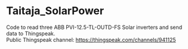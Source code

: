 # Taitaja_SolarPower
 
Code to read three ABB PVI-12.5-TL-OUTD-FS Solar inverters and send data to Thingspeak.<br>
Public Thingspeak channel: https://thingspeak.com/channels/941125
